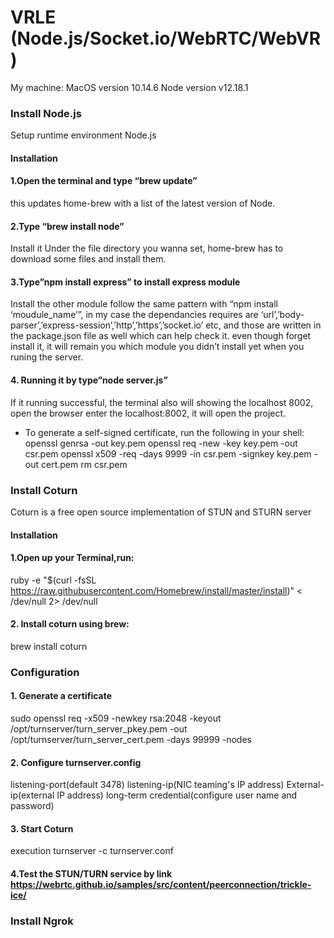 # VRLE (Node.js/Socket.io/WebRTC/WebVR)

My machine:
MacOS version 10.14.6
Node version  v12.18.1

### Install Node.js 

Setup runtime environment  Node.js

#### Installation

#### 1.Open the terminal and type “brew update”
this updates home-brew with a list of the latest version of Node.

#### 2.Type “brew install node” 
Install it Under the file directory you wanna set, home-brew has to download some files and install them.

#### 3.Type”npm install express” to install express module
Install the other module follow the same pattern with “npm install ‘moudule_name’”, in my case the dependancies requires are ‘url’,’body-parser’,’express-session’,’http’,’https’,’socket.io’ etc, and those are written in the package.json file as well which can help check it. even though forget install it, it will remain you which module you didn’t install yet when you runing the server.

#### 4. Running it by type”node server.js”
If it running successful, the terminal also will showing the localhost 8002, open the browser enter the localhost:8002, it will open the project.

* To generate a self-signed certificate, run the following in your shell:
openssl genrsa -out key.pem
openssl req -new -key key.pem -out csr.pem
openssl x509 -req -days 9999 -in csr.pem -signkey key.pem -out cert.pem
rm csr.pem

### Install Coturn

Coturn is a free open source implementation of STUN and STURN server

#### Installation

#### 1.Open up your Terminal,run:
ruby -e "$(curl -fsSL https://raw.githubusercontent.com/Homebrew/install/master/install)" < /dev/null 2> /dev/null 

#### 2. Install coturn using brew:
brew install coturn

### Configuration

#### 1. Generate a certificate

sudo openssl req -x509 -newkey rsa:2048 -keyout /opt/turnserver/turn_server_pkey.pem -out /opt/turnserver/turn_server_cert.pem -days 99999 -nodes

#### 2. Configure turnserver.config

listening-port(default 3478)
listening-ip(NIC teaming's IP address)
External-ip(external IP address)
long-term credential(configure user name and password)

#### 3. Start Coturn

execution turnserver -c turnserver.conf

#### 4.Test the STUN/TURN service by link https://webrtc.github.io/samples/src/content/peerconnection/trickle-ice/

### Install Ngrok
